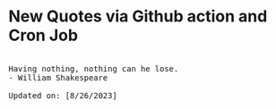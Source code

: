 # New Quotes via Github action and Cron Job

<pre>
<!-- #quote -->
Having nothing, nothing can he lose.
- William Shakespeare

Updated on: [8/26/2023]
<!-- #quoteEnd -->
</pre>
